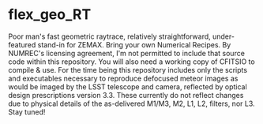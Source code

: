 # flex_geo_RT
Poor man's fast geometric raytrace, relatively straightforward, under-featured stand-in for ZEMAX.
Bring your own Numerical Recipes. By NUMREC's licensing agreement, I'm not permitted to include that source code within this repository. You will also need a working copy of CFITSIO to compile & use.
For the time being this repository includes only the scripts and executables necessary to reproduce defocused meteor images as would be imaged by the LSST telescope and camera, reflected by optical design prescriptions version 3.3. These currently do not reflect changes due to physical details of the as-delivered M1/M3, M2, L1, L2, filters, nor L3. Stay tuned!
